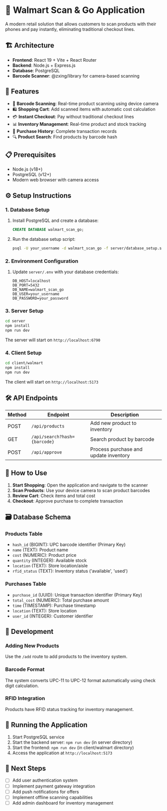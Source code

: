 # 🛒 Walmart Scan & Go Application

A modern retail solution that allows customers to scan products with their phones and pay instantly, eliminating traditional checkout lines.

## 🏗️ Architecture

- **Frontend**: React 19 + Vite + React Router
- **Backend**: Node.js + Express.js
- **Database**: PostgreSQL
- **Barcode Scanner**: @zxing/library for camera-based scanning

## 🚀 Features

- 📱 **Barcode Scanning**: Real-time product scanning using device camera
- 🛍️ **Shopping Cart**: Add scanned items with automatic cost calculation
- 💳 **Instant Checkout**: Pay without traditional checkout lines
- 📊 **Inventory Management**: Real-time product and stock tracking
- 🧾 **Purchase History**: Complete transaction records
- 🔍 **Product Search**: Find products by barcode hash

## 📋 Prerequisites

- Node.js (v18+)
- PostgreSQL (v12+)
- Modern web browser with camera access

## ⚙️ Setup Instructions

### 1. Database Setup

1. Install PostgreSQL and create a database:
   ```sql
   CREATE DATABASE walmart_scan_go;
   ```

2. Run the database setup script:
   ```bash
   psql -U your_username -d walmart_scan_go -f server/database_setup.sql
   ```

### 2. Environment Configuration

1. Update `server/.env` with your database credentials:
   ```env
   DB_HOST=localhost
   DB_PORT=5432
   DB_NAME=walmart_scan_go
   DB_USER=your_username
   DB_PASSWORD=your_password
   ```

### 3. Server Setup

```bash
cd server
npm install
npm run dev
```

The server will start on `http://localhost:6790`

### 4. Client Setup

```bash
cd client/walmart
npm install
npm run dev
```

The client will start on `http://localhost:5173`

## 🛠️ API Endpoints

| Method | Endpoint | Description |
|--------|----------|-------------|
| POST | `/api/products` | Add new product to inventory |
| GET | `/api/search?hash={barcode}` | Search product by barcode |
| POST | `/api/approve` | Process purchase and update inventory |

## 📱 How to Use

1. **Start Shopping**: Open the application and navigate to the scanner
2. **Scan Products**: Use your device camera to scan product barcodes
3. **Review Cart**: Check items and total cost
4. **Checkout**: Approve purchase to complete transaction

## 🗃️ Database Schema

### Products Table
- `hash_id` (BIGINT): UPC barcode identifier (Primary Key)
- `name` (TEXT): Product name
- `cost` (NUMERIC): Product price
- `quantity` (INTEGER): Available stock
- `location` (TEXT): Store location/aisle
- `rfid_status` (TEXT): Inventory status ('available', 'used')

### Purchases Table
- `purchase_id` (UUID): Unique transaction identifier (Primary Key)
- `total_cost` (NUMERIC): Total purchase amount
- `time` (TIMESTAMP): Purchase timestamp
- `location` (TEXT): Store location
- `user_id` (INTEGER): Customer identifier

## 🔧 Development

### Adding New Products
Use the `/add` route to add products to the inventory system.

### Barcode Format
The system converts UPC-11 to UPC-12 format automatically using check digit calculation.

### RFID Integration
Products have RFID status tracking for inventory management.

## 🚦 Running the Application

1. Start PostgreSQL service
2. Start the backend server: `npm run dev` (in server directory)
3. Start the frontend: `npm run dev` (in client/walmart directory)
4. Access the application at `http://localhost:5173`

## 📝 Next Steps

- [ ] Add user authentication system
- [ ] Implement payment gateway integration
- [ ] Add push notifications for offers
- [ ] Implement offline scanning capabilities
- [ ] Add admin dashboard for inventory management
